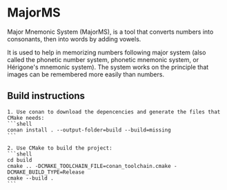 # MajorMS

Major Mnemonic System (MajorMS), is a tool that converts numbers into consonants, then into words by adding vowels.

It is used to help in memorizing numbers following  major system (also called the phonetic number system, phonetic mnemonic system, or Hérigone's mnemonic system). The system works on the principle that images can be remembered more easily than numbers.

## Build instructions

    1. Use conan to download the depencencies and generate the files that CMake needs:
    ```shell
    conan install . --output-folder=build --build=missing
    ```

    2. Use CMake to build the project:
    ```shell
    cd build
    cmake .. -DCMAKE_TOOLCHAIN_FILE=conan_toolchain.cmake -DCMAKE_BUILD_TYPE=Release
    cmake --build .
    ```
